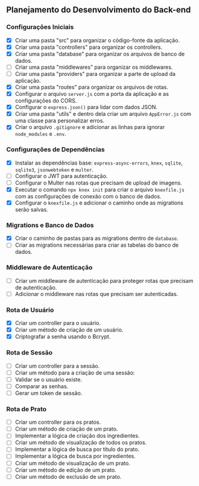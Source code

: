 ## Planejamento do Desenvolvimento do Back-end

### Configurações Iniciais
- [x] Criar uma pasta "src" para organizar o código-fonte da aplicação.
- [x] Criar uma pasta "controllers" para organizar os controllers.
- [x] Criar uma pasta "database" para organizar os arquivos de banco de dados.
- [ ] Criar uma pasta "middlewares" para organizar os middlewares.
- [ ] Criar uma pasta "providers" para organizar a parte de upload da aplicação.
- [x] Criar uma pasta "routes" para organizar os arquivos de rotas.
- [x] Configurar o arquivo `server.js` com a porta da aplicação e as configurações do CORS.
- [x] Configurar o `express.json()` para lidar com dados JSON.
- [x] Criar uma pasta "utils" e dentro dela criar um arquivo `AppError.js` com uma classe para personalizar erros.
- [x] Criar o arquivo `.gitignore` e adicionar as linhas para ignorar `node_modules` e `.env`.

### Configurações de Dependências
- [x] Instalar as dependências base: `express-async-errors`, `knex`, `sqlite`, `sqlite3`, `jsonwebtoken` e `multer`.
- [ ] Configurar o JWT para autenticação.
- [ ] Configurar o Multer nas rotas que precisam de upload de imagens.
- [x] Executar o comando `npx knex init` para criar o arquivo `knexfile.js` com as configurações de conexão com o banco de dados.
- [x] Configurar o `knexfile.js` e adicionar o caminho onde as migrations serão salvas.

### Migrations e Banco de Dados
- [x] Criar o caminho de pastas para as migrations dentro de `database`.
- [ ] Criar as migrations necessárias para criar as tabelas do banco de dados.
  
### Middleware de Autenticação
- [ ] Criar um middleware de autenticação para proteger rotas que precisam de autenticação.
- [ ] Adicionar o middleware nas rotas que precisam ser autenticadas.

### Rota de Usuário
- [x] Criar um controller para o usuário.
- [x] Criar um método de criação de um usuário.
- [x] Criptografar a senha usando o Bcrypt.

### Rota de Sessão
- [ ] Criar um controller para a sessão.
- [ ] Criar um método para a criação de uma sessão:
- [ ] Validar se o usuário existe.
- [ ] Comparar as senhas.
- [ ] Gerar um token de sessão.

### Rota de Prato
- [ ] Criar um controller para os pratos.
- [ ] Criar um método de criação de um prato.
- [ ] Implementar a lógica de criação dos ingredientes.
- [ ] Criar um método de visualização de todos os pratos.
- [ ] Implementar a lógica de busca por título do prato.
- [ ] Implementar a lógica de busca por ingredientes.
- [ ] Criar um método de visualização de um prato.
- [ ] Criar um método de edição de um prato.
- [ ] Criar um método de exclusão de um prato.
